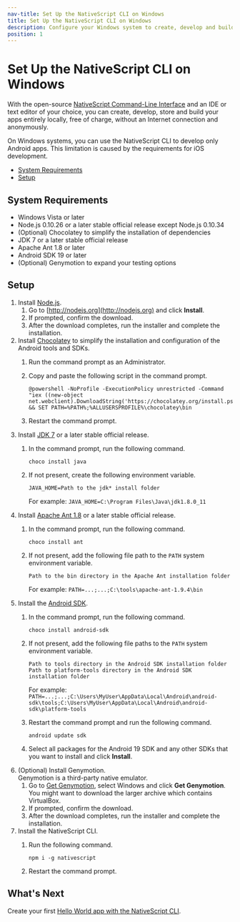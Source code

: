 ```yaml
---
nav-title: Set Up the NativeScript CLI on Windows
title: Set Up the NativeScript CLI on Windows
description: Configure your Windows system to create, develop and build projects locally with NativeScript.
position: 1
---
```


# Set Up the NativeScript CLI on Windows

With the open-source [NativeScript Command-Line Interface][NativeScript CLI] and an IDE or text editor of your choice, you can create, develop, store and build your apps entirely locally, free of charge, without an Internet connection and anonymously.

On Windows systems, you can use the NativeScript CLI to develop only Android apps. This limitation is caused by the requirements for iOS development.

* [System Requirements](#system-requirements)
* [Setup](#setup)

## System Requirements

* Windows Vista or later
* Node.js 0.10.26 or a later stable official release except Node.js 0.10.34
* (Optional) Chocolatey to simplify the installation of dependencies
* JDK 7 or a later stable official release
* Apache Ant 1.8 or later
* Android SDK 19 or later
* (Optional) Genymotion to expand your testing options

## Setup

1. Install [Node.js](http://nodejs.org).
    1. Go to [http://nodejs.org](http://nodejs.org) and click **Install**.
    1. If prompted, confirm the download.
    1. After the download completes, run the installer and complete the installation.
1. Install [Chocolatey](https://chocolatey.org) to simplify the installation and configuration of the Android tools and SDKs.
    1. Run the command prompt as an Administrator.
    1. Copy and paste the following script in the command prompt.

        ```Shell
        @powershell -NoProfile -ExecutionPolicy unrestricted -Command "iex ((new-object net.webclient).DownloadString('https://chocolatey.org/install.ps1'))" && SET PATH=%PATH%;%ALLUSERSPROFILE%\chocolatey\bin
        ```
    1. Restart the command prompt.
1. Install [JDK 7](http://www.oracle.com/technetwork/java/javase/downloads/index.html) or a later stable official release.
    1. In the command prompt, run the following command. 
        
        ```Shell
        choco install java
        ```
    1. If not present, create the following environment variable.

        ```
        JAVA_HOME=Path to the jdk* install folder
        ```

        For example: `JAVA_HOME=C:\Program Files\Java\jdk1.8.0_11`
1. Install [Apache Ant 1.8](http://ant.apache.org/bindownload.cgi) or a later stable official release.
    1. In the command prompt, run the following command.

        ```Shell
        choco install ant
        ```
    1. If not present, add the following file path to the `PATH` system environment variable.

        ```
        Path to the bin directory in the Apache Ant installation folder
        ```

        For example: `PATH=...;...;C:\tools\apache-ant-1.9.4\bin`
1. Install the [Android SDK](http://developer.android.com/sdk/index.html).
    1. In the command prompt, run the following command.

        ```Shell
        choco install android-sdk
        ```
    1. If not present, add the following file paths to the `PATH` system environment variable.

        ```
        Path to tools directory in the Android SDK installation folder
        Path to platform-tools directory in the Android SDK installation folder
        ```

        For example: `PATH=...;...;C:\Users\MyUser\AppData\Local\Android\android-sdk\tools;C:\Users\MyUser\AppData\Local\Android\android-sdk\platform-tools`
    1. Restart the command prompt and run the following command.

        ```
        android update sdk
        ```
    1. Select all packages for the Android 19 SDK and any other SDKs that you want to install and click **Install**.
1. (Optional) Install Genymotion.<br/>Genymotion is a third-party native emulator.
    1. Go to [Get Genymotion](https://www.genymotion.com/#!/download), select Windows and click **Get Genymotion**.<br/>You might want to download the larger archive which contains VirtualBox.
    1. If prompted, confirm the download.
    1. After the download completes, run the installer and complete the installation.
1. Install the NativeScript CLI.
    1. Run the following command. 
    
        ```Shell
        npm i -g nativescript
        ```
    1. Restart the command prompt.

## What's Next

Create your first [Hello World app with the NativeScript CLI](./hello-world/hello-world-ns-cli.md).

[NativeScript CLI]: https://www.npmjs.com/package/nativescript